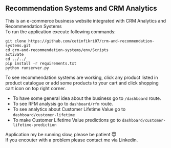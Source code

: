## Recommendation Systems and CRM Analytics
This is an e-commerce business website integrated with CRM Analytics and Recommendation Systems </br>
To run the application execute following commands:
```
git clone https://github.com/cetinfikri07/crm-and-recommendation-systems.git
cd crm-and-recommendation-systems/env/Scripts
activate
cd ../../
pip install -r requirements.txt
python runserver.py
```
To see recommendation systems are working, click any product listed in product catalogue or add some products to your cart and click shopping cart icon on top right corner.
- To have some general idea about the business go to ```/dashboard``` route.
- To see RFM analysis go to ```dashboard/rfm``` route.
- To see analytics about Customer Lifetime Value go to ```dashboard/customer-lifetime```  
- To make Customer Lifetime Value predictions go to  ```dashboard/customer-lifetime-prediction```

Application my be running slow, please be patient :innocent: </br>
If you encouter with a problem please contact me via Linkedin.



 

